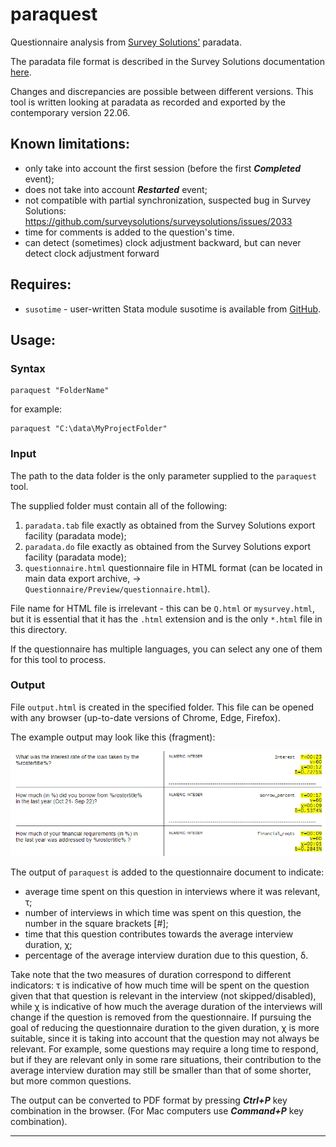 # paraquest

Questionnaire analysis from [Survey Solutions'](https://mysurvey.solutions/) paradata.

The paradata file format is described in the Survey Solutions documentation [here](https://docs.mysurvey.solutions/headquarters/export/paradata_file_format/).

Changes and discrepancies are possible between different versions. This tool is written looking at paradata as recorded and exported by the contemporary version 22.06.

## Known limitations:

- only take into account the first session (before the first ***Completed*** event);
- does not take into account ***Restarted*** event;
- not compatible with partial synchronization, suspected bug in Survey Solutions: https://github.com/surveysolutions/surveysolutions/issues/2033
- time for comments is added to the question's time.
- can detect (sometimes) clock adjustment backward, but can never detect clock adjustment forward

## Requires:

- `susotime` - user-written Stata module susotime is available from [GitHub](https://github.com/radyakin/susotime).

## Usage:

### Syntax

```
paraquest "FolderName"
```
for example:

```
paraquest "C:\data\MyProjectFolder"
```

### Input

The path to the data folder is the only parameter supplied to the `paraquest` tool.

The supplied folder must contain all of the following:

1. `paradata.tab` file exactly as obtained from the Survey Solutions export facility (paradata mode);
2. `paradata.do` file exactly as obtained from the Survey Solutions export facility (paradata mode);
3. `questionnaire.html` questionnaire file in HTML format (can be located in main data export archive, → `Questionnaire/Preview/questionnaire.html`).

File name for HTML file is irrelevant - this can be `Q.html` or `mysurvey.html`, but it is essential that it has the `.html` extension and is the only `*.html` file in this directory.

If the questionnaire has multiple languages, you can select any one of them for this tool to process.

### Output

File `output.html` is created in the specified folder. This file can be opened with any browser (up-to-date versions of Chrome, Edge, Firefox).

The example output may look like this (fragment):

![Example output from paraquest](docs/images/example_output.png)

The output of `paraquest` is added to the questionnaire document to indicate:

- average time spent on this question in interviews where it was relevant, &tau;;
- number of interviews in which time was spent on this question, the number in the square brackets [#];
- time that this question contributes towards the average interview duration, &chi;;
- percentage of the average interview duration due to this question, &delta;.

Take note that the two measures of duration correspond to different indicators: &tau; is indicative of how much time will be spent on the question given that that question is relevant in the interview (not skipped/disabled), while &chi; is indicative of how much the average duration of the interviews will change if the question is removed from the questionnaire. If pursuing the goal of reducing the questionnaire duration to the given duration, &chi; is more suitable, since it is taking into account that the question may not always be relevant. For example, some questions may require a long time to respond, but if they are relevant only in some rare situations, their contribution to the average interview duration may still be smaller than that of some shorter, but more common questions.


The output can be converted to PDF format by pressing ***Ctrl+P*** key combination in the browser. (For Mac computers use ***Command+P*** key combination).

--------
